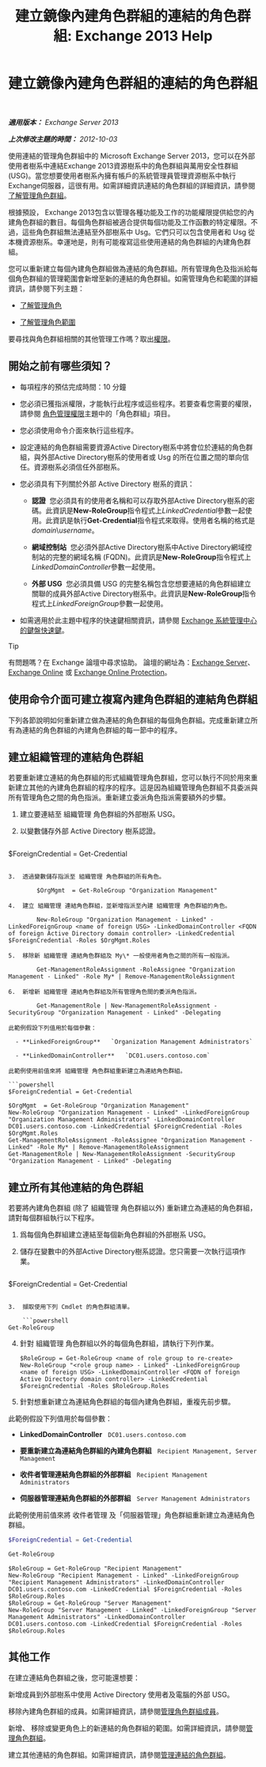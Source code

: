 ﻿---
title: '建立鏡像內建角色群組的連結的角色群組: Exchange 2013 Help'
TOCTitle: 建立鏡像內建角色群組的連結的角色群組
ms:assetid: 89dfcbb3-0568-4bbf-a885-746b91ba307e
ms:mtpsurl: https://technet.microsoft.com/zh-tw/library/Dd876918(v=EXCHG.150)
ms:contentKeyID: 50473687
ms.date: 05/21/2018
mtps_version: v=EXCHG.150
ms.translationtype: MT
---

# 建立鏡像內建角色群組的連結的角色群組

 

_**適用版本：** Exchange Server 2013_

_**上次修改主題的時間：** 2012-10-03_

使用連結的管理角色群組中的 Microsoft Exchange Server 2013，您可以在外部使用者樹系中連結Exchange 2013資源樹系中的角色群組與萬用安全性群組 (USG)。當您想要使用者樹系內擁有帳戶的系統管理員管理資源樹系中執行Exchange伺服器，這很有用。如需詳細資訊連結的角色群組的詳細資訊，請參閱[了解管理角色群組](understanding-management-role-groups-exchange-2013-help.md)。

根據預設， Exchange 2013包含以管理各種功能及工作的功能權限提供給您的內建角色群組的數目。每個角色群組被適合提供每個功能及工作函數的特定權限。不過，這些角色群組無法連結至外部樹系中 Usg。它們只可以包含使用者和 Usg 從本機資源樹系。幸運地是，則有可能複寫這些使用連結的角色群組的內建角色群組。

您可以重新建立每個內建角色群組做為連結的角色群組。所有管理角色及指派給每個角色群組的管理範圍會新增至新的連結的角色群組。如需管理角色和範圍的詳細資訊，請參閱下列主題：

  - [了解管理角色](understanding-management-roles-exchange-2013-help.md)

  - [了解管理角色範圍](understanding-management-role-scopes-exchange-2013-help.md)

要尋找與角色群組相關的其他管理工作嗎？取出[權限](permissions-exchange-2013-help.md)。

## 開始之前有哪些須知？

  - 每項程序的預估完成時間：10 分鐘

  - 您必須已獲指派權限，才能執行此程序或這些程序。若要查看您需要的權限，請參閱 [角色管理權限](role-management-permissions-exchange-2013-help.md)主題中的「角色群組」項目。

  - 您必須使用命令介面來執行這些程序。

  - 設定連結的角色群組需要資源Active Directory樹系中將會位於連結的角色群組，與外部Active Directory樹系的使用者或 Usg 的所在位置之間的單向信任。資源樹系必須信任外部樹系。

  - 您必須具有下列關於外部 Active Directory 樹系的資訊：
    
      - **認證**  您必須具有的使用者名稱和可以存取外部Active Directory樹系的密碼。此資訊是**New-RoleGroup**指令程式上*LinkedCredential*參數一起使用。此資訊是執行**Get-Credential**指令程式來取得。使用者名稱的格式是*domain*\\*username*。
    
      - **網域控制站**  您必須外部Active Directory樹系中Active Directory網域控制站的完整的網域名稱 (FQDN)。此資訊是**New-RoleGroup**指令程式上*LinkedDomainController*參數一起使用。
    
      - **外部 USG**  您必須具備 USG 的完整名稱包含您想要連結的角色群組建立關聯的成員外部Active Directory樹系中。此資訊是**New-RoleGroup**指令程式上*LinkedForeignGroup*參數一起使用。

  - 如需適用於此主題中程序的快速鍵相關資訊，請參閱 [Exchange 系統管理中心的鍵盤快速鍵](keyboard-shortcuts-in-the-exchange-admin-center-exchange-online-protection-help.md)。


> [!TIP]  
> 有問題嗎？在 Exchange 論壇中尋求協助。 論壇的網址為：<a href="https://go.microsoft.com/fwlink/p/?linkid=60612">Exchange Server</a>、 <a href="https://go.microsoft.com/fwlink/p/?linkid=267542">Exchange Online</a> 或 <a href="https://go.microsoft.com/fwlink/p/?linkid=285351">Exchange Online Protection</a>。




## 使用命令介面可建立複寫內建角色群組的連結角色群組

下列各節說明如何重新建立做為連結的角色群組的每個角色群組。完成重新建立所有為連結的角色群組的內建角色群組的每一節中的程序。

## 建立組織管理的連結角色群組

若要重新建立連結的角色群組的形式組織管理角色群組，您可以執行不同於用來重新建立其他的內建角色群組的程序的程序。這是因為組織管理角色群組不具委派與所有管理角色之間的角色指派。重新建立委派角色指派需要額外的步驟。

1.  建立要連結至 組織管理 角色群組的外部樹系 USG。

2.  以變數儲存外部 Active Directory 樹系認證。
    
    ```powershell
$ForeignCredential = Get-Credential
```

3.  透過變數儲存指派至 組織管理 角色群組的所有角色。
    
        $OrgMgmt  = Get-RoleGroup "Organization Management"

4.  建立 組織管理 連結角色群組，並新增指派至內建 組織管理 角色群組的角色。
    
        New-RoleGroup "Organization Management - Linked" -LinkedForeignGroup <name of foreign USG> -LinkedDomainController <FQDN of foreign Active Directory domain controller> -LinkedCredential $ForeignCredential -Roles $OrgMgmt.Roles

5.  移除新 組織管理 連結角色群組及 My\* 一般使用者角色之間的所有一般指派。
    
        Get-ManagementRoleAssignment -RoleAssignee "Organization Management - Linked" -Role My* | Remove-ManagementRoleAssignment

6.  新增新 組織管理 連結角色群組及所有管理角色間的委派角色指派。
    
        Get-ManagementRole | New-ManagementRoleAssignment -SecurityGroup "Organization Management - Linked" -Delegating

此範例假設下列值用於每個參數：

  - **LinkedForeignGroup**   `Organization Management Administrators`

  - **LinkedDomainController**   `DC01.users.contoso.com`

此範例使用前值來將 組織管理 角色群組重新建立為連結角色群組。

```powershell
$ForeignCredential = Get-Credential
```
    $OrgMgmt  = Get-RoleGroup "Organization Management"
    New-RoleGroup "Organization Management - Linked" -LinkedForeignGroup "Organization Management Administrators" -LinkedDomainController DC01.users.contoso.com -LinkedCredential $ForeignCredential -Roles $OrgMgmt.Roles
    Get-ManagementRoleAssignment -RoleAssignee "Organization Management - Linked" -Role My* | Remove-ManagementRoleAssignment
    Get-ManagementRole | New-ManagementRoleAssignment -SecurityGroup "Organization Management - Linked" -Delegating

## 建立所有其他連結的角色群組

若要將內建角色群組 (除了 組織管理 角色群組以外) 重新建立為連結的角色群組，請對每個群組執行以下程序。

1.  爲每個角色群組建立連結至每個新角色群組的外部樹系 USG。

2.  儲存在變數中的外部Active Directory樹系認證。您只需要一次執行這項作業。
    
    ```powershell
$ForeignCredential = Get-Credential
```

3.  擷取使用下列 Cmdlet 的角色群組清單。
    
    ```powershell
Get-RoleGroup
```

4.  針對 組織管理 角色群組以外的每個角色群組，請執行下列作業。
    
        $RoleGroup = Get-RoleGroup <name of role group to re-create>
        New-RoleGroup "<role group name> - Linked" -LinkedForeignGroup <name of foreign USG> -LinkedDomainController <FQDN of foreign Active Directory domain controller> -LinkedCredential $ForeignCredential -Roles $RoleGroup.Roles

5.  針對想重新建立為連結角色群組的每個內建角色群組，重複先前步驟。

此範例假設下列值用於每個參數：

  - **LinkedDomainController**   `DC01.users.contoso.com`

  - **要重新建立為連結角色群組的內建角色群組**   `Recipient Management, Server Management`

  - **收件者管理連結角色群組的外部群組**   `Recipient Management Administrators`

  - **伺服器管理連結角色群組的外部群組**   `Server Management Administrators`

此範例使用前值來將 收件者管理 及「伺服器管理」角色群組重新建立為連結角色群組。

```powershell
$ForeignCredential = Get-Credential
```
```powershell
Get-RoleGroup
```
    $RoleGroup = Get-RoleGroup "Recipient Management"
    New-RoleGroup "Recipient Management - Linked" -LinkedForeignGroup "Recipient Management Administrators" -LinkedDomainController DC01.users.contoso.com -LinkedCredential $ForeignCredential -Roles $RoleGroup.Roles
    $RoleGroup = Get-RoleGroup "Server Management"
    New-RoleGroup "Server Management - Linked" -LinkedForeignGroup "Server Management Administrators" -LinkedDomainController DC01.users.contoso.com -LinkedCredential $ForeignCredential -Roles $RoleGroup.Roles

## 其他工作

在建立連結角色群組之後，您可能還想要：

新增成員到外部樹系中使用 Active Directory 使用者及電腦的外部 USG。

移除內建角色群組的成員。如需詳細資訊，請參閱[管理角色群組成員](manage-role-group-members-exchange-2013-help.md)。

新增、 移除或變更角色上的新連結的角色群組的範圍。如需詳細資訊，請參閱[管理角色群組](manage-role-groups-exchange-2013-help.md)。

建立其他連結的角色群組。如需詳細資訊，請參閱[管理連結的角色群組](manage-linked-role-groups-exchange-2013-help.md)。

